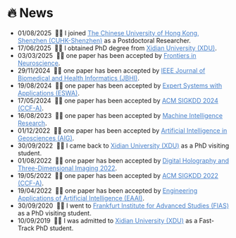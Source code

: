 # 🔥 News
<div class="news-scroll">
  <ul>
    <li><span class="date">01/08/2025</span> &nbsp;📢📢 I joined  <a style="color: #447ec9" href="https://www.cuhk.edu.cn/zh-hans">The Chinese University of Hong Kong, Shenzhen (CUHK-Shenzhen)</a> as a Postdoctoral Researcher.</li>
    <li><span class="date">17/06/2025</span> &nbsp;📢📢 I obtained PhD degree from <a style="color: #447ec9" href="https://www.xidian.edu.cn/">Xidian University (XDU)</a>.</li>
    <li><span class="date">03/03/2025</span> &nbsp;🎉🎉 one paper has been accepted by <a style="color: #447ec9" href="https://www.frontiersin.org/journals/neuroscience">Frontiers in Neuroscience</a>.</li>
    <li><span class="date">29/11/2024</span> &nbsp;🎉🎉 one paper has been accepted by <a style="color: #447ec9" href="https://ieeexplore.ieee.org/xpl/RecentIssue.jsp?punumber=6221020">IEEE Journal of Biomedical and Health Informatics (JBHI)</a>.</li>
    <li><span class="date">19/08/2024</span> &nbsp;🎉🎉 one paper has been accepted by <a style="color: #447ec9" href="https://www.sciencedirect.com/journal/expert-systems-with-applications">Expert Systems with Applications (ESWA)</a>.</li>
    <li><span class="date">17/05/2024</span> &nbsp;🎉🎉 one paper has been accepted by <a style="color: #447ec9" href="https://kdd2024.kdd.org/">ACM SIGKDD 2024 (CCF-A)</a>.</li>
    <li><span class="date">16/08/2023</span> &nbsp;🎉🎉 one paper has been accepted by <a style="color: #447ec9" href="https://link.springer.com/journal/11633">Machine Intelligence Research</a>.</li>
    <li><span class="date">01/12/2022</span> &nbsp;🎉🎉 one paper has been accepted by <a style="color: #447ec9" href="https://www.sciencedirect.com/journal/artificial-intelligence-in-geosciences">Artificial Intelligence in Geosciences (AIG)</a>.</li>
    <li><span class="date">30/09/2022</span> &nbsp;📢📢 I came back to <a style="color: #447ec9" href="https://www.xidian.edu.cn/">Xidian University (XDU)</a> as a PhD visiting student.</li>
    <li><span class="date">01/08/2022</span> &nbsp;🎉🎉 one paper has been accepted by <a style="color: #447ec9" href="https://opg.optica.org/conference.cfm?meetingid=63&yr=2022">Digital Holography and Three-Dimensional Imaging 2022</a>.</li>
    <li><span class="date">19/05/2022</span> &nbsp;🎉🎉 one paper has been accepted by <a style="color: #447ec9" href="https://kdd.org/kdd2022/">ACM SIGKDD 2022 (CCF-A)</a>.</li>
    <li><span class="date">19/04/2022</span> &nbsp;🎉🎉 one paper has been accepted by <a style="color: #447ec9" href="https://www.sciencedirect.com/journal/engineering-applications-of-artificial-intelligence">Engineering Applications of Artificial Intelligence (EAAI)</a>.</li>
    <li><span class="date">30/09/2020</span> &nbsp;📢📢 I went to <a style="color: #447ec9" href="https://fias.institute/en/">Frankfurt Institute for Advanced Studies (FIAS)</a> as a PhD visiting student.</li>
    <li><span class="date">10/09/2019</span> &nbsp;📢📢 I was admitted to <a style="color: #447ec9" href="https://www.xidian.edu.cn/">Xidian University (XDU)</a> as a Fast-Track PhD student.</li>
  </ul>
</div>


<script>
document.addEventListener("DOMContentLoaded", function() {
  const newsContainer = document.querySelector(".news-scroll");
  newsContainer.addEventListener("mouseenter", function() {
    this.style.animationPlayState = "paused";
  });
  newsContainer.addEventListener("mouseleave", function() {
    this.style.animationPlayState = "running";
  });
});
</script>
